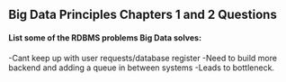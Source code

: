 ## Big Data Principles Chapters 1 and 2 Questions

#### List some of the RDBMS problems Big Data solves: 
  -Cant keep up with user requests/database register
  -Need to build more backend and adding a queue in between systems
  -Leads to bottleneck.
